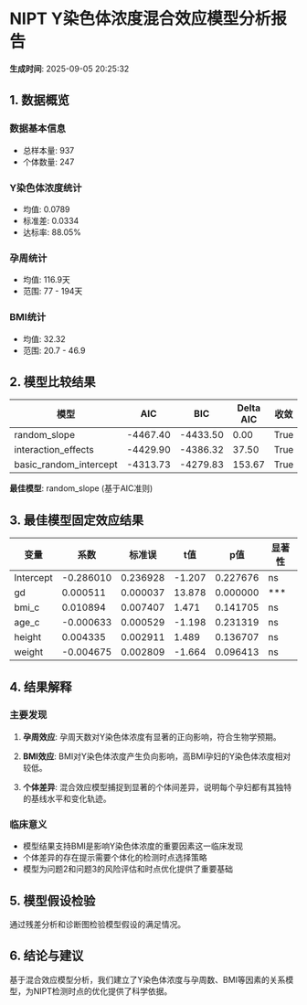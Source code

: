 # NIPT Y染色体浓度混合效应模型分析报告

**生成时间**: 2025-09-05 20:25:32

## 1. 数据概览


### 数据基本信息
- 总样本量: 937
- 个体数量: 247

### Y染色体浓度统计
- 均值: 0.0789
- 标准差: 0.0334
- 达标率: 88.05%

### 孕周统计
- 均值: 116.9天
- 范围: 77 - 194天

### BMI统计
- 均值: 32.32
- 范围: 20.7 - 46.9


## 2. 模型比较结果

| 模型 | AIC | BIC | Delta AIC | 收敛 |
|------|-----|-----|-----------|------|
| random_slope | -4467.40 | -4433.50 | 0.00 | True |
| interaction_effects | -4429.90 | -4386.32 | 37.50 | True |
| basic_random_intercept | -4313.73 | -4279.83 | 153.67 | True |

**最佳模型**: random_slope (基于AIC准则)


## 3. 最佳模型固定效应结果

| 变量 | 系数 | 标准误 | t值 | p值 | 显著性 |
|------|------|--------|-----|-----|--------|
| Intercept | -0.286010 | 0.236928 | -1.207 | 0.227676 | ns |
| gd | 0.000511 | 0.000037 | 13.878 | 0.000000 | *** |
| bmi_c | 0.010894 | 0.007407 | 1.471 | 0.141705 | ns |
| age_c | -0.000633 | 0.000529 | -1.198 | 0.231319 | ns |
| height | 0.004335 | 0.002911 | 1.489 | 0.136707 | ns |
| weight | -0.004675 | 0.002809 | -1.664 | 0.096413 | ns |

## 4. 结果解释

### 主要发现

1. **孕周效应**: 孕周天数对Y染色体浓度有显著的正向影响，符合生物学预期。

2. **BMI效应**: BMI对Y染色体浓度产生负向影响，高BMI孕妇的Y染色体浓度相对较低。

3. **个体差异**: 混合效应模型捕捉到显著的个体间差异，说明每个孕妇都有其独特的基线水平和变化轨迹。

### 临床意义

- 模型结果支持BMI是影响Y染色体浓度的重要因素这一临床发现
- 个体差异的存在提示需要个体化的检测时点选择策略
- 模型为问题2和问题3的风险评估和时点优化提供了重要基础

## 5. 模型假设检验

通过残差分析和诊断图检验模型假设的满足情况。

## 6. 结论与建议

基于混合效应模型分析，我们建立了Y染色体浓度与孕周数、BMI等因素的关系模型，为NIPT检测时点的优化提供了科学依据。
